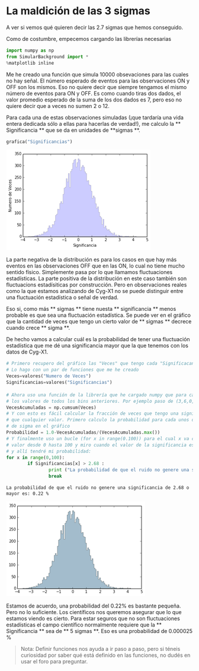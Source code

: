
# La maldición de las 3 sigmas

A ver si vemos qué quieren decir las 2.7 sigmas que hemos conseguido.

Como de costumbre, empecemos cargando las librerías necesarias


```python
import numpy as np
from SimularBackground import *
%matplotlib inline
```

Me he creado una función que simula 10000 obsevaciones para las cuales no hay señal. El número esperado de eventos para las observaciones ON y OFF son los mismos. Eso no quiere decir que siempre tengamos el mismo número de eventos para ON y OFF. Es como cuando tiras dos dados, el valor promedio esperado de la suma de los dos dados es 7, pero eso no quiere decir que a veces no sumen 2 o 12.

Para cada una de estas observaciones simuladas (¡que tardaría una vida entera dedicada sólo a ellas para hacerlas de verdad!), me calculo la ** Significancia ** que se da en unidades de **sigmas **.


```python
grafica("Significancias")
```


![png](night_2_5_es_files/night_2_5_es_3_0.png)


La parte negativa de la distribución es para los casos en que hay más eventos en las observaciones OFF que en las ON, lo cual no tiene mucho sentido físico. Simplemente pasa por lo que llamamos fluctuaciones estadísticas. La parte positiva de la distribución en este caso también son fluctuacions estadísiticas por construcción. Pero en observaciones reales como la que estamos analizando de Cyg-X1 no se puede distinguir entre una fluctuación estadística o señal de verdad.

Eso si, como más ** sigmas ** tiene nuesta ** significancia ** menos probable es que sea una fluctuación estadística. Se puede ver en el gráfico que la cantidad de veces que tengo un cierto valor de ** sigmas ** decrece cuando crece ** sigma **.

De hecho vamos a calcular cuál es la probabilidad de tener una fluctuación estadística que me dé una significancia mayor que la que tenemos con los datos de Cyg-X1.


```python
# Primero recupero del gráfico las "Veces" que tengo cada "Significacancia"
# Lo hago con un par de funciones que me he creado
Veces=valores("Numero de Veces")
Significancias=valores("Significancias")

# Ahora uso una función de la librería que he cargado numpy que para cada bin me suma
# los valores de todos los bins anteriores. Por ejemplo paso de (3,6,0,4,1) a (3,9,9,13,14)
VecesAcumuladas = np.cumsum(Veces)
# Y con esto es fácil calcular la fracción de veces que tengo una significancia mayor
# que cualquier valor. Primero calculo la probabilidad para cada unos de los valores
# de sigma en el gráfico
Probabilidad = 1.0-VecesAcumuladas/(VecesAcumuladas.max())
# Y finalmente uso un bucle (for x in range(0.100)) para el cual x va cambiando de 
# valor desde 0 hasta 100 y miro cuando el valor de la significancia es mayor que 2.68
# y allí tendré mi probabilidad:
for x in range(0,100):
        if Significancias[x] > 2.68 :
                print ("La probabilidad de que el ruido no genere una significancia de 2.68 o mayor es:", Probabilidad[x]*100, "%")
                break
```

    La probabilidad de que el ruido no genere una significancia de 2.68 o mayor es: 0.22 %



![png](night_2_5_es_files/night_2_5_es_5_1.png)


Estamos de acuerdo, una probabilidad del 0.22% es bastante pequeña. Pero no lo suficiente. Los científicos nos queremos asegurar que lo que estamos viendo es cierto. Para estar seguros que no son fluctuaciones estadísticas el campo científico normalmente requiere que la ** Significancia ** sea de ** 5 sigmas **. Eso es una probabilidad de 0.000025 %

> Nota: Definir funciones nos ayuda a ir paso a paso, pero si téneis curiosidad por saber qué está definido en las funciones, no dudés en usar el foro para preguntar.
